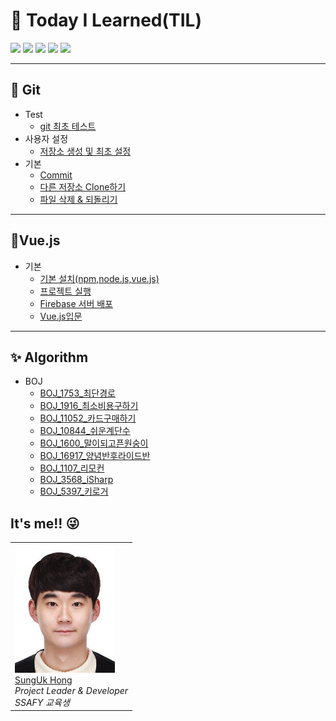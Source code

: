 
# 🐥 Today I Learned(TIL)
<img src="https://img.shields.io/badge/진행중-Responsive WebApp-blue">
<img src="https://img.shields.io/badge/Tech-Vue.js-green">
<img src="https://img.shields.io/badge/Tech-Spring Framework-green">
<img src="https://img.shields.io/badge/Tech-Spring boot-green">
<img src="https://img.shields.io/badge/DataBase-Firebase-green">
<br>

- - - 
## 🤲 Git<br>
- Test
  - [git 최초 테스트](https://github.com/Woogie924/TIL/blob/master/Git/%5BTest%5D%EC%B5%9C%EC%B4%88%ED%85%8C%EC%8A%A4%ED%8A%B8.md)
- 사용자 설정
  - [저장소 생성 및 최초 설정](https://github.com/Woogie924/TIL/blob/master/Git/%5B%EC%82%AC%EC%9A%A9%EC%9E%90%EC%84%A4%EC%A0%95%5D%EC%A0%80%EC%9E%A5%EC%86%8C%EC%83%9D%EC%84%B1%20%EB%B0%8F%20%EC%B5%9C%EC%B4%88%20%EC%84%A4%EC%A0%95.md)
- 기본
  - [Commit](https://github.com/Woogie924/TIL/blob/master/Git/%5B%EA%B8%B0%EB%B3%B8%5DCommit.md)
  - [다른 저장소 Clone하기](https://github.com/Woogie924/TIL/blob/master/Git/%5B%EA%B8%B0%EB%B3%B8%5D%EB%8B%A4%EB%A5%B8%20%EC%A0%80%EC%9E%A5%EC%86%8C%20Clone%ED%95%98%EA%B8%B0.md)
  - [파일 삭제 & 되돌리기](https://github.com/Woogie924/TIL/blob/master/Git/%5B%EA%B8%B0%EB%B3%B8%5D%ED%8C%8C%EC%9D%BC%20%EC%82%AD%EC%A0%9C%20%26%20%EB%90%98%EB%8F%8C%EB%A6%AC%EA%B8%B0.md)
- - -
## 💎Vue.js<br>
- 기본
  - [기본 설치(npm,node.js,vue.js)](https://github.com/Woogie924/TIL/blob/master/Vue.js/%5B%EA%B8%B0%EB%B3%B8%5D%EC%84%A4%EC%B9%98.md)
  - [프로젝트 실행](https://github.com/Woogie924/TIL/blob/master/Vue.js/%5B%EA%B8%B0%EB%B3%B8%5D%EC%8B%A4%ED%96%89.md)
  - [Firebase 서버 배포](https://github.com/Woogie924/TIL/blob/master/Vue.js/%5B%EA%B8%B0%EB%B3%B8%5DFirebase%EC%84%9C%EB%B2%84%EB%B0%B0%ED%8F%AC.md)
  - [Vue.js입문](https://github.com/Woogie924/TIL/blob/master/Vue.js/%5B%EA%B8%B0%EB%B3%B8%5DVue.js%EC%9E%85%EB%AC%B8.md)
---
## ✨ Algorithm<br>
- BOJ
  - [BOJ_1753_최단경로](https://github.com/Woogie924/TIL/blob/master/Algo/BOJ_1753_%EC%B5%9C%EB%8B%A8%EA%B2%BD%EB%A1%9C.md)
  - [BOJ_1916_최소비용구하기](https://github.com/Woogie924/TIL/blob/master/Algo/BOJ_1916_%EC%B5%9C%EC%86%8C%EB%B9%84%EC%9A%A9%EA%B5%AC%ED%95%98%EA%B8%B0.md)
  - [BOJ_11052_카드구매하기](https://github.com/Woogie924/TIL/blob/master/Algo/BOJ_11052_%EC%B9%B4%EB%93%9C%EA%B5%AC%EB%A7%A4%ED%95%98%EA%B8%B0.md)
  - [BOJ_10844_쉬운계단수](https://github.com/Woogie924/TIL/blob/master/Algo/BOJ_10844_%EC%89%AC%EC%9A%B4%EA%B3%84%EB%8B%A8%EC%88%98.md)
  - [BOJ_1600_말이되고픈원숭이](https://github.com/Woogie924/TIL/blob/master/Algo/BOJ_1600_%EB%A7%90%EC%9D%B4%EB%90%98%EA%B3%A0%ED%94%88%EC%9B%90%EC%88%AD%EC%9D%B4.md)
  - [BOJ_16917_양념반후라이드반](https://github.com/Woogie924/TIL/blob/master/Algo/BOJ_16917_%EC%96%91%EB%85%90%EB%B0%98%ED%9B%84%EB%9D%BC%EC%9D%B4%EB%93%9C%EB%B0%98.md)
  - [BOJ_1107_리모컨](https://github.com/Woogie924/TIL/blob/master/Algo/BOJ_1107_%EB%A6%AC%EB%AA%A8%EC%BB%A8.md)
  - [BOJ_3568_iSharp](https://github.com/Woogie924/TIL/blob/master/Algo/BOJ_3568_iSharp)
  - [BOJ_5397_키로거](https://github.com/Woogie924/TIL/blob/master/Algo/BOJ_5397_%ED%82%A4%EB%A1%9C%EA%B1%B0.md)
  
## It's me!!  😜

<table>
   <tr>
      <td>
         <a href="https://github.com/Woogie924"><img width="160px" src="https://github.com/Woogie924/TIL/blob/master/KakaoTalk_20200109_090135135.jpg"><br>
         SungUk Hong</a><br>
        <i>Project Leader & Developer</i><br>
         <i>SSAFY 교육생</i>
      </td>
   </tr>
</table>
